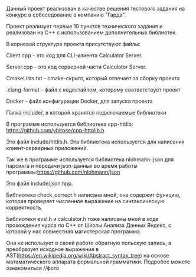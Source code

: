 Данный проект реализован в качестве решения тестового задания на конкурс в собеседование в компанию "Гарда".

Проект реализует первые 10 пунктов технического задания и реализован на C++ с использованием дополнительных библиотек.

В корневой структуре проекта присутствуют файлы:

Client.cpp - это код для CLI-клиента Calculator Server.

Server.cpp - это код серверной части Calculator Server.

CmakeLists.txt - cmake-скрипт, который отвечает за сборку проекта

.clang-format - файл с кодестайлом, которому соответствует проект

Docker - файл конфигурации Docker, для запуска проекта

Папка include/, в которой хранятся подключаемые библиотеки

В программе используется библиотека cpp-httlib: https://github.com/yhirose/cpp-httplib.h

Это файл include/httlib.h. Эта библиотека используется для написания клиент-серверных приложений.

Так же в программе используется библиотека nlohmann::json для парсинга и передачи json-данных во время работы программы:https://github.com/nlohmann/json

Это файл include/json.hpp.

Библиотека check_correct.h написана мной, она содержит функцию, которая проверяет численное выражение на синтаксическую корректность

Библиотеки eval.h и calculator.h тоже написаны мной в ходе прохождения курса по C++ от Школы Анализа Данных Яндекс, с которой у нас совместная магистерская программа.

Она не использует в своей работе обратную польскую запись, а преобразует исходное выражение в AST(https://en.wikipedia.org/wiki/Abstract_syntax_tree) на основе математического аппарата формальной грамматики.
Подробее можете ознакомиться //фото



